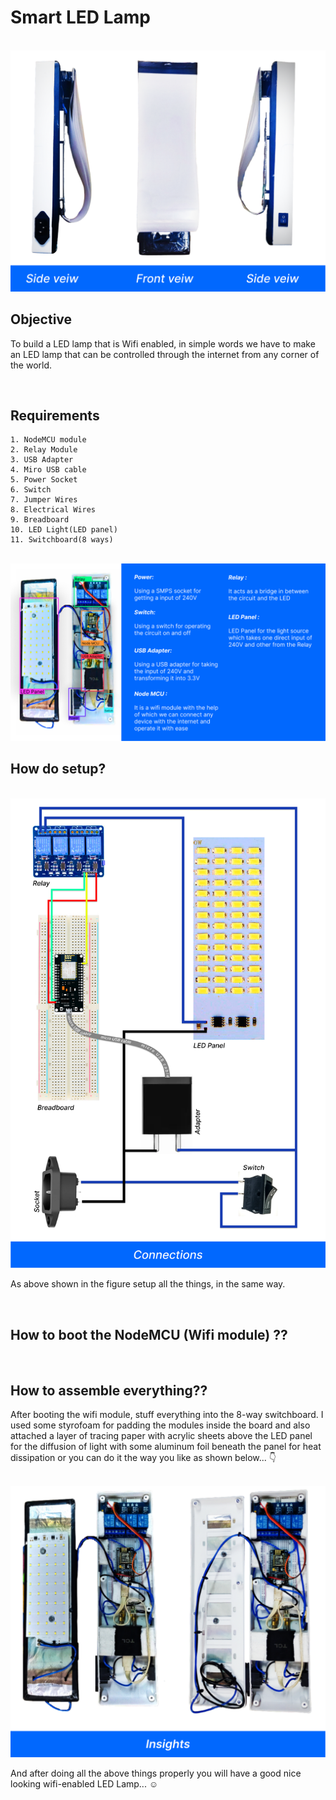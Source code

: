 # Smart LED Lamp

<br>
<img src="final_product.png">
<br>


## Objective
    
To build a LED lamp that is Wifi enabled, in simple words we have to make an LED lamp that can be controlled through the internet from any corner of the world.

<br>

## Requirements

    1. NodeMCU module
    2. Relay Module
    3. USB Adapter
    4. Miro USB cable
    5. Power Socket
    6. Switch
    7. Jumper Wires
    8. Electrical Wires
    9. Breadboard
    10. LED Light(LED panel)
    11. Switchboard(8 ways)

<br>
<img src="labels.png">
<br>

## How do setup?

<br>
<img src="connection.png">


As above shown in the figure setup all the things, in the same way.

<br>

## How to boot the NodeMCU (Wifi module) ??
<br>


## How to assemble everything??
    
After booting the wifi module, stuff everything into the 8-way switchboard. I used some styrofoam for padding the modules inside the board and also attached a layer of tracing paper with acrylic sheets above the LED panel for the diffusion of light with some aluminum foil beneath the panel for heat dissipation or you can do it the way you like as shown below... 👇

<br>
<img src="insight.png">
<br>

And after doing all the above things properly you will have a good nice looking wifi-enabled LED Lamp... ☺️